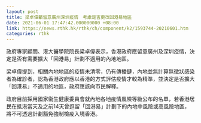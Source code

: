 ```yaml
---
layout: post
title: 梁卓偉籲留意廣州深圳疫情　考慮是否更改回港易地區
date: 2021-06-01 17:47:42.000000000 +08:00
link: https://news.rthk.hk/rthk/ch/component/k2/1593744-20210601.htm
categories: rthk
---
```


政府專家顧問、港大醫學院院長梁卓偉表示，香港政府應留意廣州及深圳疫情，決定是否有需要擴大「回港易」計劃不適用的內地地區。

梁卓偉提到，相關內地地區的疫情未清零，仍有傳播鏈，內地並無計算無徵狀感染者為確診者，認為香港政府應以香港的方式評估疫情才較為精準，並決定是否擴大「回港易」不適用的地區，政府應該向市民解釋。

政府目前採用國家衞生健康委員會就內地各地疫情風險等級公布的名單，若香港居民在抵港當天及之前14天曾逗留「回港易」計劃下的內地中風險或高風險地區，將不可透過計劃豁免強制檢疫入境香港。

